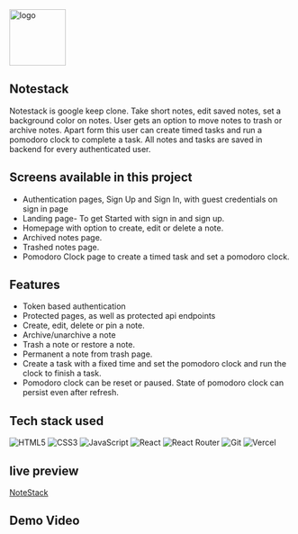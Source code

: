 <img src='https://res.cloudinary.com/apollo27/image/upload/v1651522331/logonotes_light_kfnq6i.jpg' alt='logo' width=100px/>

## Notestack

Notestack is google keep clone. Take short notes, edit saved notes, set a
background color on notes. User gets an option to move notes to trash or archive
notes. Apart form this user can create timed tasks and run a pomodoro clock to
complete a task. All notes and tasks are saved in backend for every
authenticated user.

## Screens available in this project

- Authentication pages, Sign Up and Sign In, with guest credentials on sign in
  page
- Landing page- To get Started with sign in and sign up.
- Homepage with option to create, edit or delete a note.
- Archived notes page.
- Trashed notes page.
- Pomodoro Clock page to create a timed task and set a pomodoro clock.

## Features

- Token based authentication
- Protected pages, as well as protected api endpoints
- Create, edit, delete or pin a note.
- Archive/unarchive a note
- Trash a note or restore a note.
- Permanent a note from trash page.
- Create a task with a fixed time and set the pomodoro clock and run the clock
  to finish a task.
- Pomodoro clock can be reset or paused. State of pomodoro clock can persist
  even after refresh.

## Tech stack used

![HTML5](https://img.shields.io/badge/html5-%23E34F26.svg?style=for-the-badge&logo=html5&logoColor=white)
![CSS3](https://img.shields.io/badge/css3-%231572B6.svg?style=for-the-badge&logo=css3&logoColor=white)
![JavaScript](https://img.shields.io/badge/javascript-%23323330.svg?style=for-the-badge&logo=javascript&logoColor=%23F7DF1E)
![React](https://img.shields.io/badge/react-%2320232a.svg?style=for-the-badge&logo=react&logoColor=%2361DAFB)
![React Router](https://img.shields.io/badge/React_Router-CA4245?style=for-the-badge&logo=react-router&logoColor=white)
![Git](https://img.shields.io/badge/git-%23F05033.svg?style=for-the-badge&logo=git&logoColor=white)
![Vercel](https://img.shields.io/badge/vercel-%23000000.svg?style=for-the-badge&logo=vercel&logoColor=white)

## live preview

[NoteStack](https://note-stack.vercel.app/)

## Demo Video
